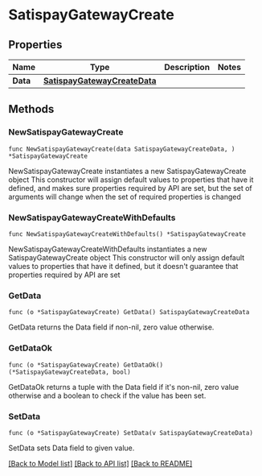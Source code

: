 # SatispayGatewayCreate

## Properties

Name | Type | Description | Notes
------------ | ------------- | ------------- | -------------
**Data** | [**SatispayGatewayCreateData**](SatispayGatewayCreateData.md) |  | 

## Methods

### NewSatispayGatewayCreate

`func NewSatispayGatewayCreate(data SatispayGatewayCreateData, ) *SatispayGatewayCreate`

NewSatispayGatewayCreate instantiates a new SatispayGatewayCreate object
This constructor will assign default values to properties that have it defined,
and makes sure properties required by API are set, but the set of arguments
will change when the set of required properties is changed

### NewSatispayGatewayCreateWithDefaults

`func NewSatispayGatewayCreateWithDefaults() *SatispayGatewayCreate`

NewSatispayGatewayCreateWithDefaults instantiates a new SatispayGatewayCreate object
This constructor will only assign default values to properties that have it defined,
but it doesn't guarantee that properties required by API are set

### GetData

`func (o *SatispayGatewayCreate) GetData() SatispayGatewayCreateData`

GetData returns the Data field if non-nil, zero value otherwise.

### GetDataOk

`func (o *SatispayGatewayCreate) GetDataOk() (*SatispayGatewayCreateData, bool)`

GetDataOk returns a tuple with the Data field if it's non-nil, zero value otherwise
and a boolean to check if the value has been set.

### SetData

`func (o *SatispayGatewayCreate) SetData(v SatispayGatewayCreateData)`

SetData sets Data field to given value.



[[Back to Model list]](../README.md#documentation-for-models) [[Back to API list]](../README.md#documentation-for-api-endpoints) [[Back to README]](../README.md)


